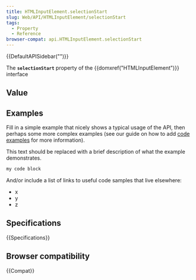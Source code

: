```yaml
---
title: HTMLInputElement.selectionStart
slug: Web/API/HTMLInputElement/selectionStart
tags:
  - Property
  - Reference
browser-compat: api.HTMLInputElement.selectionStart
---
```

{{DefaultAPISidebar("")}}

The **`selectionStart`** property of the {{domxref("HTMLInputElement")}} interface 

## Value



## Examples

Fill in a simple example that nicely shows a typical usage of the API, then perhaps some more complex examples (see our guide on how to add [code examples](/en-US/docs/MDN/Contribute/Structures/Code_examples) for more information).

This text should be replaced with a brief description of what the example demonstrates.

```js
my code block
```

And/or include a list of links to useful code samples that live elsewhere:

*   x
*   y
*   z

## Specifications

{{Specifications}}

## Browser compatibility

{{Compat}}


